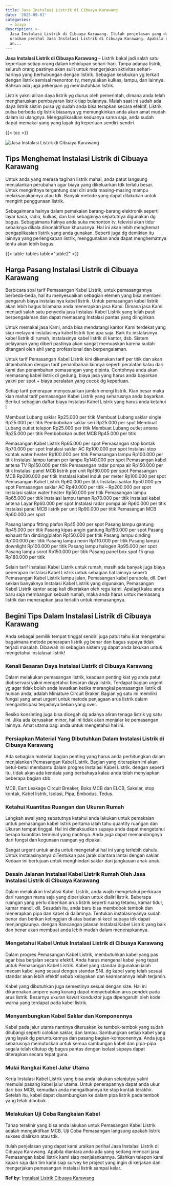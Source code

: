 ```yaml
---
title: Jasa Instalasi Listrik di Cibuaya Karawang
date: '2025-09-01'
categories:
  - biaya
description: >-
  Jasa Instalasi Listrik di Cibuaya Karawang. Itulah penjelasan yang dapat kami
  uraikan perihal Jasa Instalasi Listrik di Cibuaya Karawang. Apabila diantara
  an...
---
```


**Jasa Instalasi Listrik di Cibuaya Karawang** – Listrik bakal jadi salah satu keperluan setiap orang dalam kehidupan sehari-hari. Tanpa adanya listrik, seluruh orang pastinya akan sulit untuk mengerjakan aktivitas sehari-harinya yang berhubungan dengan listirik. Sebagian kesibukan yg terkait dengan listrik semisal menonton tv, menyalakan kulkas, lampu, dan lainnya. Bahkan ada juga pekerjaan yg membutuhkan listrik.

Listrik yakni aliran daya listrik yg diurus oleh pemerintah, dimana anda telah mengharuskan pembayaran listrik tiap bulannya. Malah saat ini sudah ada daya listrik sistim pulsa yg sudah anda bisa terapkan secara efektif. Listrik pulsa berbeda dg listrik biasanya yg memungkinkan anda akan amat mudah dalam isi ulangnya. Mengaplikasikan keduanya sama saja, anda sudah dapat memakai yang yang layak dg keperluan sendiri-sendiri.

{{< toc >}}

![Jasa Instalasi Listrik di Cibuaya Karawang](/images/instalasi-listrik-murah35.png)

## Tips Menghemat Instalasi Listrik di Cibuaya Karawang

Untuk anda yang merasa tagihan listrik mahal, anda patut langsung menjalankan perubahan agar biaya yang dikeluarkan tdk terlalu besar. Untuk mengiritnya tergantung dari diri anda masing-masing mampu melaksanakannya atau tdk. Banyak metode yang dapat dilakukan untuk mengirit penggunaan listrik.

Sebagaimana halnya dalam pemakaian barang-barang elektronik seperti layar kaca, radio, kulkas, dan lain sebagainya sepatutnya digunakan dg bagus. Sebagaimana halnya anda suka menonton tv, televisi akan tidur sebaiknya dikala dinonaktifkan khususnya. Hal ini akan lebih menghemat pengaplikasian listrik yang anda gunakan. Seperti juga dg demikian itu lainnya yang perlengkapan listrik, menggunakan anda dapat menghematnya tentu akan lebih bagus.

{{< table-tables table="table2" >}}

## Harga Pasang Instalasi Listrik di Cibuaya Karawang

Berbicara soal tarif Pemasangan Kabel Listrik, untuk pemasangannya berbeda-beda, hal itu menyesuaikan sebagian elemen yang bisa memberi pengaruh biaya instalasinya kabel listrik. Untuk pemasangan kabel listrik akan lebih bagus bilamana anda menerapkan jasa Kami. Dimana jasa Kami menjadi salah satu penyedia jasa Instalasi Kabel Listrik yang telah pasti berpengalaman dan dapat memasang Instalasi pantas yang diinginkan.

Untuk memakai jasa Kami, anda bisa mendatangi kantor Kami terdekat yang siap melayani instalasinya kabel listrik tipe apa saja. Baik itu instalasinya kabel listrik di rumah, instalasinya kabel listrik di kantor, dsb. Sistem pelayanan yang diberi pastinya akan sangat memuaskan karena sudah ditangani oleh ahli yang professional dan berpengalaman.

Untuk tarif Pemasangan Kabel Listrik kini dikenakan tarif per titik dan akan ditambahkan dengan tarif penambahan lainnya seperti peralatan kalau dari kami dan penambahan pemasangan yang dipinta. Contohnya anda akan memasang kabel listrik di gedung, biaya jasa yang harus anda bayarkan yakni per spot + biaya peralatan yang cocok dg keperluan.

Setiap tarif penerapan menyesuaikan jumlah energi listrik. Kian besar maka kian mahal tarif pemasangan Kabel Listrik yang seharusnya anda bayarkan. Berikut sebagian daftar biaya Instalasi Kabel Listrik yang harus anda ketahui !

Membuat Lubang saklar Rp25.000 per titik Membuat Lubang saklar single Rp25.000 per titik Pembobokan saklar seri Rp25.000 per spot Membuat Lubang outlet telepon Rp25.000 per titik Membuat Lubang outlet antena Rp25.000 per titik Pembobokan outlet MCB Rp45.000 per titik

Pemasangan Kabel Listrik Rp65.000 per spot Pemasangan stop kontak Rp70.000 per spot Instalasi saklar AC Rp100.000 per spot Instalasi stop kontak water heater Rp100.000 per titik Pemasangan lampu Rp100.000 per titik Instalasi lampu taman per lampu Rp140.000 per spot Pemasangan kabel antena TV Rp150.000 per titik Pemasangan radar pompa air Rp150.000 per titik Instalasi panel MCB listrik per unit Rp180.000 per spot Pemasangan MCB Rp280.000 per titik Instalasi kabel induk per meter Rp100.000 per spot Pemasangan Kabel Listrik Rp60.000 per titik Instalasi saklar Rp50.000 per spot Pemasangan saklar AC Rp40.000 per titik – Rp200.000 per spot Instalasi saklar water heater Rp50.000 per titik Pemasangan lampu Rp65.000 per titik Instalasi lampu taman Rp70.000 per titik Instalasi kabel antena Layar Rp60.000 per spot Instalasi radar pompa air Rp60.000 per titik Instalasi panel MCB listrik per unit Rp90.000 per titik Pemasangan MCB Rp60.000 per spot

Pasang lampu fitting plafon Rp45.000 per spot Pasang lampu gantung Rp45.000 per titik Pasang kipas angin gantung Rp150.000 per spot Pasang exhaust fan dinding/plafon Rp150.000 per titik Pasang lampu dinding Rp100.000 per titik Pasang lampu neon Rp110.000 per titik Pasang lampu downlight Rp100.000 per titik Pasang lampu halogen Rp95.000 per spot Pasang lampu sorot Rp150.000 per titik Pasang panel box spot 15 grup Rp180.000 per titik

Selain tarif Instalasi Kabel Listrik untuk rumah, masih ada banyak juga biaya penerapan Instalasi Kabel Listrik untuk sebagian hal lainnya seperti Pemasangan Kabel Listrik lampu jalan, Pemasangan kabel parabola, dll. Dari sekian banyaknya Instalasi Kabel Listrik yang digunakan, Pemasangan Kabel Listrik kantor acap kali dikerjakan oleh regu kami. Apalagi kalau anda baru saja membangun sebuah rumah, maka anda harus untuk memasang listrik dan menerapkan jasa terlatih untuk memasangnya.

## Begini Tips Dalam Instalasi Listrik di Cibuaya Karawang


Anda sebagai pemilik tempat tinggal sendiri juga patut tahu kiat mengetahui bagaimana metode penerapan listrik yg benar dan bagus supaya tidak terjadi masalah. Dibawah ini sebagian sistem yg dapat anda lakukan untuk mengetahui instalasai listrik!

### Kenali Besaran Daya Instalasi Listrik di Cibuaya Karawang

Dalam melakukan pemasangan listrik, keadaan penting kiat yg anda patut diobservasi yakni mengetahui besaran daya listrik. Terdapat bagian urgent yg agar tidak boleh anda lewatkan ketika merangkai pemasangan listrik di hunian anda, adalah Miniature Circuit Braker. Bagian yg satu ini memiliki fungsi yang amat urgent untuk metode penjagaan arus listrik dalam mengantisipasi terjadinya beban yang over.

Resiko konsleting juga bisa dicegah dg adanya aliran tenaga listrik yg satu ini. Jika ada kerusakan minor, hal ini tidak akan menjalar ke pemasangan lainnya. Amat utama bagi anda untuk mengetahui hal ini.

### Persiapkan Material Yang Dibutuhkan Dalam Instalasi Listrik di Cibuaya Karawang

Ada sebagian material bagian penting yang harus anda perhitungkan dalam menjalankan Pemasangan Kabel Listrik. Bagian yang diterapkan ini akan betul-betul membantu dalam progres Instalasi Kabel Listrik. dengan seperti itu, tidak akan ada kendala yang berbahaya kalau anda telah menyiapkan beberapa bagian sbb:

MCB, Eart Leakage Circuit Breaker, Boks MCB dan ELCB, Sakelar, stop kontak, Kabel listrik, Isolasi, Pipa, Embodus, Tedus.

### Ketahui Kuantitas Ruangan dan Ukuran Rumah

Langkah awal yang sepatutnya ketahui anda lakukan untuk pemakaian untuk pemasangan kabel listrik pertama ialah tahu quantity ruangan dan Ukuran tempat tinggal. Hal ini dimaksudkan supaya anda dapat mengetahui berapa kuantitas terminal yang nantinya. Anda juga dapat memandangnya dari fungsi dan kegunaan ruangan yg dipakai.

Sangat urgent untuk anda untuk mengetahui hal ini yang terlebih dahulu. Untuk instalasinyanya diTentukan pas jarak diantara lantai dengan saklar. Kedaan ini bertujuan untuk menghindari saklar dari jangkauan anak-anak.

### Desain Jalanan Instalasi Kabel Listrik Rumah Oleh Jasa Instalasi Listrik di Cibuaya Karawang

Dalam melakukan Instalasi Kabel Listrik, anda wajib mengetahui perkiraan dari ruangan mana saja yang diperlukan untuk dialiri listrik. Beberapa ruangan yang perlu diberikan arus listrik seperti ruang tetamu, kamar tidur, kamar mandi, dll. Sesudah itu, anda baru bisa membobok tembok dan menerapkan pipa dan kabel di dalamnya. Tentukan instalasinyanya sudah benar dan berikan ketinggian di atas badan si kecil supaya tdk dapat menjangkaunya. dengan Rancangan jalanan Instalasi Kabel Listrik yang baik dan benar akan membuat anda lebih mudah dalam menerapkannya.

### Mengetahui Kabel Untuk Instalasi Listrik di Cibuaya Karawang

Dalam progres Pemasangan Kabel Listrik, membutuhkan kabel yang pas agar bisa berjalan secara efektif. Anda harus mengenal kabel yang tepat untuk Pemasangan Kabel Listrik. Kabel yang standar digunakan ialah macam kabel yang sesuai dengan standar SNI. dg kabel yang telah sesuai standar akan lebih efektif sebab kelayakan dan keamanannya lebih terjamin.

Kabel yang dibutuhkan juga semestinya sesuai dengan size. Hal ini dikarenakan ampere yang kurang dapat menyebabkan arus pendek pada arus listrik. Besarnya ukuran kawat konduktor juga dipengaruhi oleh kode warna yang terdapat pada kabel listrik.

### Menyambungkan Kabel Saklar dan Komponennya

Kabel pada jalur utama nantinya diteruskan ke tembok-tembok yang sudah dilubangi seperti colokan saklar, dan lampu. Sambungkan setiap kabel yang yang layak dg peruntukannya dan pasang bagian-komponennya. Anda juga seharusnya memutuskan untuk semua sambungan kabel dan pipa-pipa segala telah ditutup dg bagus pantas dengan isolasi supaya dapat diterapkan secara tepat guna.

### Mulai Rangkai Kabel Jalur Utama

Kerja Instalasi Kabel Listrik yang bisa anda lakukan selanjutya yakni memulai pasang kabel jalur utama. Untuk penerapannya dapat anda ukur dari box MCB, kemudian anda mengaitkannya ke stop kontak terakhir. Setelah itu, kabel dapat disambungkan ke dalam pipa listrik pada tembok yang telah dibobok.

### Melakukan Uji Coba Rangkaian Kabel

Tahap terakhir yang bisa anda lakukan untuk Pemasangan Kabel Listrik adalah mengaktifkan MCB. Uji Coba Pemasangan langsung apakah listrik sukses dialirkan atau tdk.

Itulah penjelasan yang dapat kami uraikan perihal Jasa Instalasi Listrik di Cibuaya Karawang. Apabila diantara anda ada yang sedang mencari jasa Pemasangan kabel listrik kami siap menjalankannya. Silahkan telepon kami kapan saja dan tim kami siap survey ke project yang ingin di kerjakan dan mengerjakan pemasangan instalasi listrik sampai kelar.

**Ref by:** [Instalasi Listrik Cibuaya Karawang](https://id.wikipedia.org/wiki/Instalasi)
